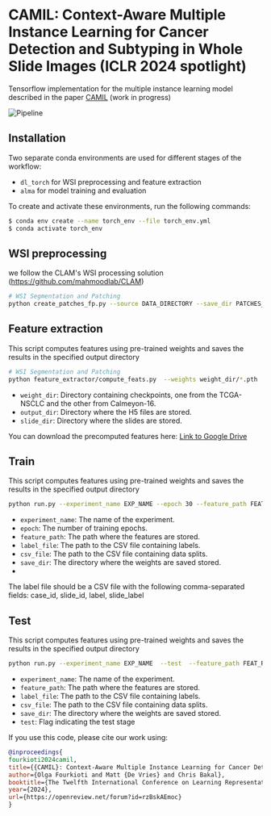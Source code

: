 # CAMIL: Context-Aware Multiple Instance Learning for Cancer Detection and Subtyping in Whole Slide Images (ICLR 2024 spotlight)
Tensorflow implementation for the multiple instance learning model described in the paper [CAMIL](https://arxiv.org/abs/2305.05314) (work in progress)

![Pipeline](assets/pipeline.png "An overview of the CAMIL model architecture. First, WSIs are preprocessed to separate tissue
from the background. Then, the WSIs are split into fixed-size tiles of size 256 × 256 and fed through a pre-
trained feature extractor to obtain feature representations of size 1024 for each tile. A Nystromformer module
then transforms these feature embeddings. These transformed feature embeddings are then used as input to
our neighbor-constrained attention module. This module allows attending over each patch and its neighboring
patches, generating a neighborhood descriptor of each tile’s closest neighbors, and calculating their attention
coefficients. The output layer then aggregates the tile-level attention scores produced in the previous layer to
emit a final slide classification score.")

## Installation
Two separate conda environments are used for different stages of the workflow:
- `dl_torch` for WSI preprocessing and feature extraction
- `alma` for model training and evaluation

To create and activate these environments, run the following commands:
```bash
$ conda env create --name torch_env --file torch_env.yml
$ conda activate torch_env
```
## WSI preprocessing
we follow the CLAM's WSI processing solution (https://github.com/mahmoodlab/CLAM)

```bash
# WSI Segmentation and Patching
python create_patches_fp.py --source DATA_DIRECTORY --save_dir PATCHES_RESULTS_DIRECTORY --patch_size 256 --preset bwh_biopsy.csv --seg --patch --stitch
```

## Feature extraction
This script computes features using pre-trained weights and saves the results in the specified output directory
```bash
# WSI Segmentation and Patching
python feature_extractor/compute_feats.py  --weights weight_dir/*.pth  --dataset "PATCHES_RESULTS_DIRECTORY/*" --output FEAT_RESULTS_DIRECTORY --slide_dir DATA_DIRECTORY 
```
- `weight_dir`: Directory containing checkpoints, one from the TCGA-NSCLC and the other from Calmeyon-16.
- `output_dir`: Directory where the H5 files are stored.
- `slide_dir`: Directory where the slides are stored.

You can download the precomputed features here: [Link to Google Drive](https://drive.google.com/drive/u/0/folders/1S6vDfKQAtikG2c50hZix6eAVPe7xI3FK)


## Train
This script computes features using pre-trained weights and saves the results in the specified output directory
```bash
python run.py --experiment_name EXP_NAME --epoch 30 --feature_path FEAT_RESULTS_DIRECTORY --label_file LABEL_FILE --csv_file SPLIT_DIR --save_dir WEIGHT_DIR
```
-  `experiment_name`: The name of the experiment.
-  `epoch`: The number of training epochs.
-  `feature_path`: The path where the features are stored.
-  `label_file`: The path to the CSV file containing labels.
-  `csv_file`: The path to the CSV file containing data splits.
-  `save_dir`: The directory where the weights are saved stored.
- 
The label file should be a CSV file with the following comma-separated fields:
case_id, slide_id, label, slide_label


## Test
This script computes features using pre-trained weights and saves the results in the specified output directory
```bash
python run.py --experiment_name EXP_NAME  --test  --feature_path FEAT_RESULTS_DIRECTORY --label_file LABEL_FILE --csv_file SPLIT_DIR --save_dir WEIGHT_DIR
```
-  `experiment_name`: The name of the experiment.
-  `feature_path`: The path where the features are stored.
-  `label_file`: The path to the CSV file containing labels.
-  `csv_file`: The path to the CSV file containing data splits.
-  `save_dir`: The directory where the weights are saved stored.
-  `test`: Flag indicating the test stage 



If you use this code, please cite our work using:
```bibtex
@inproceedings{
fourkioti2024camil,
title={{CAMIL}: Context-Aware Multiple Instance Learning for Cancer Detection and Subtyping in Whole Slide Images},
author={Olga Fourkioti and Matt {De Vries} and Chris Bakal},
booktitle={The Twelfth International Conference on Learning Representations},
year={2024},
url={https://openreview.net/forum?id=rzBskAEmoc}
}
```
